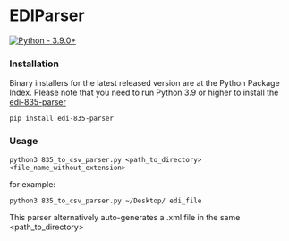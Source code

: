# EDIParser
[![Python - 3.9.0+](https://img.shields.io/badge/Python-3.9.0%2B-orange)](https://www.python.org/downloads/release/python-390/)


### Installation
Binary installers for the latest released version are at the Python Package Index. Please note that you need to run Python 3.9 or higher to install the [edi-835-parser](https://github.com/keironstoddart/edi-835-parser)

```
pip install edi-835-parser
```

### Usage
```
python3 835_to_csv_parser.py <path_to_directory> <file_name_without_extension>
```
for example:
```
python3 835_to_csv_parser.py ~/Desktop/ edi_file
```
This parser alternatively auto-generates a .xml file in the same <path_to_directory>
